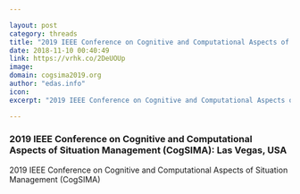 ```yaml
---

layout: post
category: threads
title: "2019 IEEE Conference on Cognitive and Computational Aspects of Situation Management (CogSIMA): Las Vegas, USA"
date: 2018-11-10 00:40:49
link: https://vrhk.co/2DeUOUp
image: 
domain: cogsima2019.org
author: "edas.info"
icon: 
excerpt: "2019 IEEE Conference on Cognitive and Computational Aspects of Situation Management (CogSIMA)"

---
```


### 2019 IEEE Conference on Cognitive and Computational Aspects of Situation Management (CogSIMA): Las Vegas, USA

2019 IEEE Conference on Cognitive and Computational Aspects of Situation Management (CogSIMA)